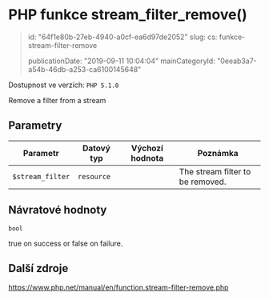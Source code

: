 PHP funkce stream_filter_remove()
=================================

> id: "64f1e80b-27eb-4940-a0cf-ea6d97de2052"
> slug:
> 	cs: funkce-stream-filter-remove
>
> publicationDate: "2019-09-11 10:04:04"
> mainCategoryId: "0eeab3a7-a54b-46db-a253-ca6100145648"

Dostupnost ve verzích: `PHP 5.1.0`

Remove a filter from a stream


Parametry
--------------

| Parametr | Datový typ | Výchozí hodnota | Poznámka |
|-----|-----|-----|-----|
| `$stream_filter` | `resource` |  | The stream filter to be removed. |


Návratové hodnoty
----------------

`bool`

true on success or false on failure.

Další zdroje
------------

https://www.php.net/manual/en/function.stream-filter-remove.php

